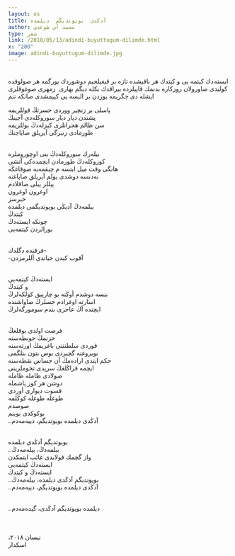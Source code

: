 ```yaml
---
layout: os
title: آدکدی  بویوتدیگم  دیلمده
author: محمد آی طوغدی
type: شعر
link: /2018/05/13/adindi-buyuttugum-dilimde.html
x: "200"
image: adindi-buyuttugum-dilimde.jpg
---
```

<br/>
ایسته دك کیتمه یی   
و کیتدك   
هر باقیشده تازه بر قیغیلجیم دوشوردك یورگمه  
هر صولوقده كولیدی صاورولان روزكاره بدنمك  
قاپیلرده بیراقدك بكله دیگم بهاری   
زمهری صوغوقلری ایشله دی جگریمه    
بوزدن بر البسه یی كییمشدی صانكه تنم   
<br/>

پاسلی بر زنچیر ووردی حسرتڭ قوللریمە  
پشندن دیار دیار سوروكلەدی آجینڭ  
سن ظالم هجرانلری کیزلەدڭ یوللریمە  
طورمادی زنبرگی آیریلق صایاجنڭ  
<br/>

بیلەرك سوروكلەدڭ بنی اوچوروملرە  
كوروكلەدڭ طورمادن ایچمدەكی آتشی  
هانگی وقت میل ایتسه م چیقمەیە صوقاغڭە  
نەدنسە دوشدی یولم آیریلق صاپاغنە  
ییللر ییلی صاقلادم  
اوغرون اوغرون  
خبرسز  
بیلمەدڭ آدیڭی بویوتدیگمی دیلمدە  
كیتدڭ  
چونكە ایستەدڭ  
بورالردن كیتمەیی  
<br/>

فرقندە دگلدك-  
-آقوب كیدن حیاتدی أللرمزدن    
<br/>

ایستەدڭ كیتمەیی  
و كیتدڭ  
بنسە دوشدم أوڭنە بو چارپیق كولكەلرڭ  
اسارتە اوغرادم حسلرڭ صاواشندە  
ایچندە أڭ عاجزی بندم سومورگەلرڭ  
<br/>

فرصت اولدی یوقلغڭ  
حزنمڭ جونطەسنە  
قوردی سلطنتنی باغریمڭ اورتەسنە  
بویروغنە گچیردی بوس بتون بنلگمی  
حكم ایتدی ارادەمڭ أن حساس نقطەسنە  
ایچمە قراڭلغڭ سرپدی تخوملرینی  
صولادی طاملە طاملە  
دوشن هر كوز یاشملە  
قسوت دیواری أوردی  
طوغلە طوغلە كوڭلمە  
صوصدم  
بوكوكدی بوینم  
..آدڭدی دیلمدە بویوتدیگم، دییەمەدم  
<br/>

بویوتدیگم آدڭدی دیلمدە  
..بیلمەدڭ، بیلەمەدڭ  
واز گچمك قولایدی غائب ایتمكدن  
ایستەدڭ كیتمەیی  
ایستەدڭ و كیتدڭ  
..بویوتدیگم آدڭدی دیلمدە، بیلەمەدڭ  
..آدڭدی دیلمدە بویوتدیگم، دییەمەدم  
<br/>

..دیلمدە بویوتدیگم آدڭدی، گیدەمەدم  
<br/>
<br/>

،نیسان ٢٠١٨  
اسكدار  
